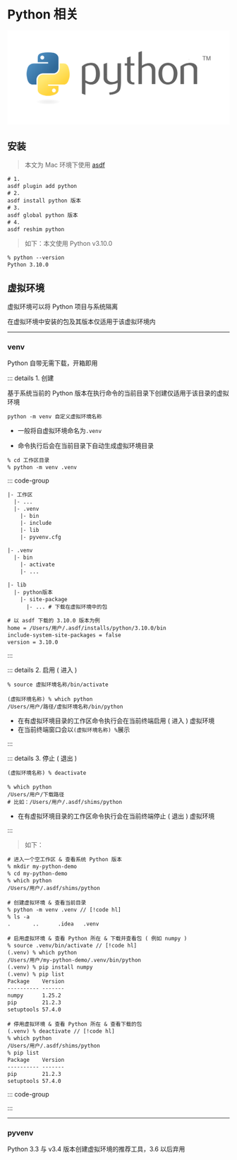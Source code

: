 # Python 相关

![](/images/python.webp)

## 安装

> 本文为 Mac 环境下使用 [asdf](../../dev-tools/asdf/index.md)

```shell
# 1.
asdf plugin add python
# 2.
asdf install python 版本
# 3.
asdf global python 版本
# 4.
asdf reshim python
```

> 如下：本文使用 Python v3.10.0

```shell
% python --version
Python 3.10.0
```

## 虚拟环境

虚拟环境可以将 Python 项目与系统隔离

在虚拟环境中安装的包及其版本仅适用于该虚拟环境内

---

### venv

Python 自带无需下载，开箱即用

::: details 1. 创建

基于系统当前的 Python 版本在执行命令的当前目录下创建仅适用于该目录的虚拟环境

```shell
python -m venv 自定义虚拟环境名称
```

- 一般将自虚拟环境命名为`.venv`

- 命令执行后会在当前目录下自动生成虚拟环境目录

```shell
% cd 工作区目录
% python -m venv .venv
```

::: code-group

```shell{3-7} [目录]
|- 工作区
  |- ...
  |- .venv
    |- bin
    |- include
    |- lib
    |- pyvenv.cfg
```

```shell [.env/bin]
|- .venv
  |- bin
    |- activate
    |- ...
```

```shell [.env/lib]
|- lib
  |- python版本
    |- site-package
      |- ... # 下载在虚拟环境中的包
```

```shell [.env/pyvenv.cfg]
# 以 asdf 下载的 3.10.0 版本为例
home = /Users/用户/.asdf/installs/python/3.10.0/bin
include-system-site-packages = false
version = 3.10.0

```

:::

::: details 2. 启用 ( 进入 )

```shell
% source 虚拟环境名称/bin/activate

(虚拟环境名称) % which python
/Users/用户/路径/虚拟环境名称/bin/python
```

- 在有虚拟环境目录的工作区命令执行会在当前终端启用 ( 进入 ) 虚拟环境
- 在当前终端窗口会以`(虚拟环境名称) %`展示

:::

::: details 3. 停止 ( 退出 )

```shell
(虚拟环境名称) % deactivate

% which python
/Users/用户/下载路径
# 比如：/Users/用户/.asdf/shims/python
```

- 在有虚拟环境目录的工作区命令执行会在当前终端停止 ( 退出 ) 虚拟环境

:::

> 如下：

```shell
# 进入一个空工作区 & 查看系统 Python 版本
% mkdir my-python-demo
% cd my-python-demo
% which python
/Users/用户/.asdf/shims/python

# 创建虚拟环境 & 查看当前目录
% python -m venv .venv // [!code hl]
% ls -a
.       ..      .idea   .venv

# 启用虚拟环境 & 查看 Python 所在 & 下载并查看包 ( 例如 numpy )
% source .venv/bin/activate // [!code hl]
(.venv) % which python
/Users/用户/my-python-demo/.venv/bin/python
(.venv) % pip install numpy
(.venv) % pip list
Package    Version
---------- -------
numpy      1.25.2
pip        21.2.3
setuptools 57.4.0

# 停用虚拟环境 & 查看 Python 所在 & 查看下载的包
(.venv) % deactivate // [!code hl]
% which python
/Users/用户/.asdf/shims/python
% pip list
Package    Version
---------- -------
pip        21.2.3
setuptools 57.4.0
```

::: code-group

:::

---

### pyvenv <Badge type="warning" text="Python 3.6 弃用"/>

Python 3.3 与 v3.4 版本创建虚拟环境的推荐工具，3.6 以后弃用
